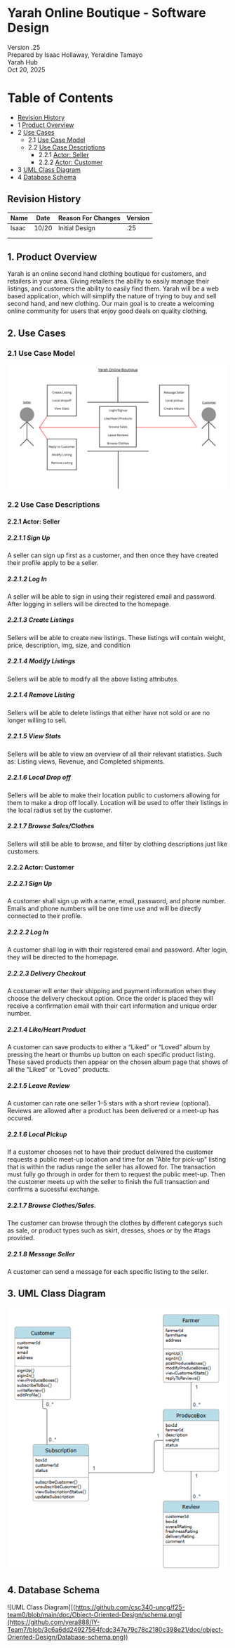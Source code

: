 # Yarah Online Boutique - Software Design 

Version .25  
Prepared by Isaac Hollaway, Yeraldine Tamayo\
Yarah Hub\
Oct 20, 2025

Table of Contents
=================
* [Revision History](#revision-history)
* 1 [Product Overview](#1-product-overview)
* 2 [Use Cases](#2-use-cases)
  * 2.1 [Use Case Model](#21-use-case-model)
  * 2.2 [Use Case Descriptions](#22-use-case-descriptions)
    * 2.2.1 [Actor: Seller](#221-actor-Seller)
    * 2.2.2 [Actor: Customer](#222-actor-Customer) 
* 3 [UML Class Diagram](#3-uml-class-diagram)
* 4 [Database Schema](#4-database-schema)

## Revision History
| Name | Date    | Reason For Changes  | Version   |
| ---- | ------- | ------------------- | --------- |
|Isaac |10/20    | Initial Design      |    .25    |
|      |         |                     |           |
|      |         |                     |           |

## 1. Product Overview
 Yarah is an online second hand clothing boutique for customers, and retailers in your area. Giving retailers the ability to easily manage their listings, and customers the ability to easily find them. Yarah will be a web based application, which will simplify the nature of trying to buy and sell second hand, and new clothing. Our main goal is to create a welcoming online community for users that enjoy good deals on quality clothing.

## 2. Use Cases
### 2.1 Use Case Model
![Use Case Model](https://github.com/yera888/IY-Team7/blob/a09dd5cc24649df55c6719c2018ff56cb3e141fc/doc/object-Oriented-Design/use-case-model.png)

### 2.2 Use Case Descriptions

#### 2.2.1 Actor: Seller
##### 2.2.1.1 Sign Up
A seller can sign up first as a customer, and then once they have created their profile apply to be a seller.
##### 2.2.1.2 Log In
A seller will be able to sign in using their registered email and password. After logging in sellers will be directed to the homepage.
##### 2.2.1.3 Create Listings
Sellers will be able to create new listings. These listings will contain weight, price, description, img, size, and condition
##### 2.2.1.4 Modify Listings
Sellers will be able to modify all the above listing attributes.
##### 2.2.1.4 Remove Listing
Sellers will be able to delete listings that either have not sold or are no longer willing to sell.
##### 2.2.1.5 View Stats
Sellers will be able to view an overview of all their relevant statistics. Such as: Listing views, Revenue, and Completed shipments.
##### 2.2.1.6 Local Drop off
Sellers will be able to make their location public to customers allowing for them to make a drop off locally. Location will be used to offer their listings in the local radius set by the customer.
##### 2.2.1.7 Browse Sales/Clothes
Sellers will still be able to browse, and filter by clothing descriptions just like customers.

#### 2.2.2 Actor: Customer
##### 2.2.2.1 Sign Up
A customer shall sign up with a name, email, password, and phone number. Emails and phone numbers will be one time use and will be directly connected to their profile.

##### 2.2.2.2 Log In
A customer shall log in with their registered email and password. After login, they will be directed to the homepage.

##### 2.2.2.3 Delivery Checkout
A costumer will enter their shipping and payment information when they choose the delivery checkout option. Once the order is placed they will receive a confirmation email with their cart information and unique order number.

##### 2.2.1.4 Like/Heart Product
A customer can save products to either a “Liked” or “Loved” album by pressing the heart or thumbs up button on each specific product listing. These saved products then appear on the chosen album page that shows of all the "Liked" or "Loved" products.

##### 2.2.1.5 Leave Review
A customer can rate one seller 1–5 stars with a short review (optional). Reviews are allowed after a product has been delivered or a meet-up has occured.

##### 2.2.1.6 Local Pickup
If a customer chooses not to have their product delivered the customer requests a public meet-up location and time for an "Able for pick-up" listing that is within the radius range the seller has allowed for. The transaction must fully go through in order for them to request the public meet-up. Then the customer meets up with the seller to finish the full transaction and confirms a sucessful exchange.

##### 2.2.1.7 Browse Clothes/Sales. 
The customer can browse through the clothes by different categorys such as sale, or product types such as skirt, dresses, shoes or by the #tags provided.

##### 2.2.1.8 Message Seller
A customer can send a message for each specific listing to the seller.

## 3. UML Class Diagram
![UML Class Diagram](https://github.com/csc340-uncg/f25-team0/blob/main/doc/Object-Oriented-Design/class-diagram.png)
## 4. Database Schema
![UML Class Diagram][(https://github.com/csc340-uncg/f25-team0/blob/main/doc/Object-Oriented-Design/schema.png](https://github.com/yera888/IY-Team7/blob/3c6a6dd24927564fcdc347e79c78c2180c398e21/doc/object-Oriented-Design/Database-schema.png))
